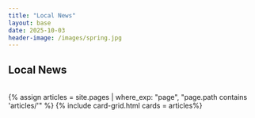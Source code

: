 ```yaml
---
title: "Local News"
layout: base
date: 2025-10-03
header-image: /images/spring.jpg
---
```


## Local News



<br/>
{% assign articles = site.pages | where_exp: "page", "page.path contains 'articles/'" %}
{% include card-grid.html cards = articles%}
<br/>




